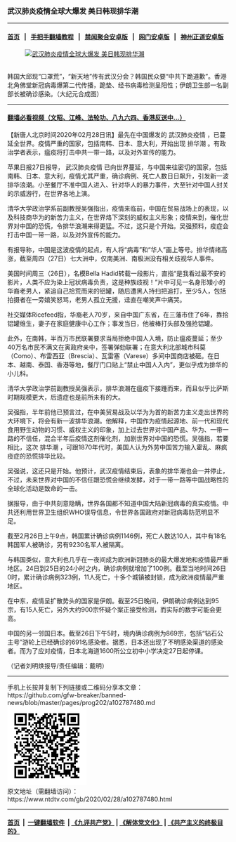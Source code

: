 ### 武汉肺炎疫情全球大爆发 美日韩现排华潮
------------------------

#### [首页](https://github.com/gfw-breaker/banned-news/blob/master/README.md) &nbsp;&nbsp;|&nbsp;&nbsp; [手把手翻墙教程](https://github.com/gfw-breaker/guides/wiki) &nbsp;&nbsp;|&nbsp;&nbsp; [禁闻聚合安卓版](https://github.com/gfw-breaker/bn-android) &nbsp;&nbsp;|&nbsp;&nbsp; [网门安卓版](https://github.com/oGate2/oGate) &nbsp;&nbsp;|&nbsp;&nbsp; [神州正道安卓版](https://github.com/SzzdOgate/update) 



<div><div class="featured_image">
 <a href="https://i.ntdtv.com/assets/uploads/2020/02/258d554cf4ce6e4f31486cb065496dff.jpg" target="_blank">
  <figure>
   <img alt="武汉肺炎疫情全球大爆发 美日韩现排华潮" src="https://i.ntdtv.com/assets/uploads/2020/02/258d554cf4ce6e4f31486cb065496dff-800x450.jpg"/>
  </figure><br/>
 </a>
 <span class="caption">
  韩国大邱现“口罩荒”，“新天地”传有武汉分会？韩国民众要“中共下跪道歉”。香港北角佛堂新冠病毒爆第二代传播，跪垫、经书病毒检测呈阳性；伊朗卫生部一名副部长被确诊感染。（大纪元合成图）
 </span>
</div>
</div><hr/>

#### [翻墙必看视频（文昭、江峰、法轮功、八九六四、香港反送中...）](https://github.com/gfw-breaker/banned-news/blob/master/pages/link3.md)

<div><div class="post_content" itemprop="articleBody">
 <p>
  【新唐人北京时间2020年02月28日讯】最先在中国爆发的
  <ok href="https://www.ntdtv.com/gb/442749.htm">
   武汉肺炎疫情
  </ok>
  ，已蔓延全世界。疫情严重的国家，包括南韩、日本、意大利，开始出现
  <ok href="https://www.ntdtv.com/gb/排华潮.htm">
   排华潮
  </ok>
  。有政治学者表示，瘟疫将打击中共一带一路，以及对外宣传的能力。
 </p>
 <p>
  苹果日报27日报导，
  <ok href="https://www.ntdtv.com/gb/442749.htm">
   武汉肺炎疫情
  </ok>
  已向世界蔓延，与中国来往密切的国家，包括南韩、日本、意大利，疫情尤其严重，确诊病例、死亡人数日日飙升，引发新一波排华浪潮。小至餐厅不准中国人进入、针对华人的暴力事件，大至针对中国人封关的示威游行，在世界各地上演。
 </p>
 <p>
  清华大学政治学系前副教授吴强指出，疫情来临前，中国在贸易战场上的表现，以及科技商华为的新苦力主义，在世界烙下深刻的威权主义形象；疫情来到，催化世界对中国的恐慌，令排华浪潮来得更猛。不过，这只是个开始。吴强预料，疫症会打击中国一带一路，以及对外宣传的能力。
 </p>
 <p>
  有报导称，中国是这波疫情的起点，有人将“病毒”和“华人”画上等号。排华情绪高涨，截至周四（27日）七大洲中，仅南美洲、南极洲没有相关歧视华人事件。
 </p>
 <p>
  美国时间周三（26日），名模Bella Hadid转载一段影片，直指“是我看过最不安的影片，人类不应为染上冠状病毒负责，这是种族歧视！”片中可见一名身形矮小的华裔老男人，紧追自己拾荒而来的铝罐，随后遭黑人持扫把追打，至少5人，包括拍摄者在一旁嬉笑怒骂，老男人孤立无援，迳直在嘲笑声中痛哭。
 </p>
 <p>
  社交媒体Ricefeed指，华裔老人70岁，来自中国广东省，在三藩市住了6年，靠拾铝罐维生，妻子在家庭健康中心工作；事发当日，他被棒打头部及强抢铝罐。
 </p>
 <p>
  此外，在南韩，半百万市民联署要求当局拒绝中国人入境，防止瘟疫蔓延；至少40万名市民不满文在寅政府亲中，签署弹劾联署；在意大利北部城市科莫（Como）、布雷西亚（Brescia）、瓦雷塞（Varese）多间中国商店被砸。在日本、越南、泰国、香港等地，餐厅门口贴上“禁止中国人入内”，更似乎成为排华的小儿科。
 </p>
 <p>
  清华大学政治学前副教授吴强表示，排华浪潮在瘟疫下接踵而来，而且似乎比萨斯时期规模更大，后遗症也是前所未有的大。
 </p>
 <p>
  吴强指，半年前他已预言过，在中美贸易战及以华为为首的新苦力主义走出世界的大环境下，将会有新一波排华浪潮。他解释，中国作为疫情起源地、前一代和现代食用野生动物的习惯、威权主义的印象，加上过去世界对中国产品、华为、一带一路的不信任，混合半年后疫情这剂催化剂，加剧世界对中国的恐慌。吴强指，若要相比，这次
  <ok href="https://www.ntdtv.com/gb/排华潮.htm">
   排华潮
  </ok>
  ，可跟1870年代时，美国人认为外劳中国苦力输入霍乱、麻疯疫症的恐慌排华比较。
 </p>
 <p>
  吴强说，这还只是开始。他预计，武汉疫情结束后，表象的排华潮也会一并停止，不过，未来世界对中国的不信任跟恐慌会继续发酵，对于一带一路等中国战略性的全球化活动是致命的一击。
 </p>
 <p>
  据报导，由于中共刻意隐瞒，世界各国都不知道中国大陆新冠病毒的真实疫情。中共还利用世界卫生组织WHO误导信息，令世界各国政府对新冠病毒防范明显不足。
 </p>
 <p>
  截至2月26日上午9点，韩国累计确诊病例1146例，死亡人数达10人，其中有18名韩国军人被确诊，另有9230名军人被隔离。
 </p>
 <p>
  与韩国类似，意大利也几乎在一夜间成为欧洲新冠肺炎的最大爆发地和疫情最严重地区。24日到25日的24小时之内，确诊病例就增加了100例。截至当地时间26日0时，累计确诊病例323例，11人死亡，十多个城镇被封锁，成为欧洲疫情最严重地区。
 </p>
 <p>
  在中东，疫情呈扩散势头的国家是伊朗。截至25日晚间，伊朗确诊病例达到95宗，有15人死亡，另外大约900宗怀疑个案正接受检测，而实际的数字可能会更高。
 </p>
 <p>
  中国的另一邻国日本。截至26日下午5时，境内确诊病例为869宗，包括“钻石公主号”游轮上已经确诊的691名感染者。据悉，日本还出现了不明感染渠道的感染者。而为了应对疫情，日本北海道1600所公立初中小学决定27日起停课。
 </p>
 <p>
  （记者刘明焕报导/责任编辑：戴明）
 </p>
 <div class="single_ad">
 </div>
</div>
</div>
<hr/>
手机上长按并复制下列链接或二维码分享本文章：<br/>
https://github.com/gfw-breaker/banned-news/blob/master/pages/prog202/a102787480.md <br/>
<a href='https://github.com/gfw-breaker/banned-news/blob/master/pages/prog202/a102787480.md'><img src='https://github.com/gfw-breaker/banned-news/blob/master/pages/prog202/a102787480.md.png'/></a> <br/>
原文地址（需翻墙访问）：https://www.ntdtv.com/gb/2020/02/28/a102787480.html


------------------------
#### [首页](https://github.com/gfw-breaker/banned-news/blob/master/README.md) &nbsp;|&nbsp; [一键翻墙软件](https://github.com/gfw-breaker/nogfw/blob/master/README.md) &nbsp;| [《九评共产党》](https://github.com/gfw-breaker/9ping.md/blob/master/README.md#九评之一评共产党是什么) | [《解体党文化》](https://github.com/gfw-breaker/jtdwh.md/blob/master/README.md) | [《共产主义的终极目的》](https://github.com/gfw-breaker/gczydzjmd.md/blob/master/README.md)


<img src='http://gfw-breaker.win/banned-news/pages/prog202/a102787480.md' width='0px' height='0px'/>